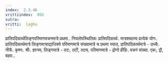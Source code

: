 ```yaml
---
index:  2.3.46
vrittiindex:  891
sutra: 
vritti:  laghu 
---
```


प्रातिपदिकार्थलिङ्गपरिमाणवचनमात्रे प्रथमा.. नियतोपस्थितिकः प्रातिपदिकार्थः. मात्रशब्दस्य प्रत्येकं योगः. प्रातिपदिकार्थमात्रे लिङ्गमात्राद्याधिक्ये परिमाणमात्रे संख्यामात्रे च प्रथमा स्यात्. प्रातिपदिकार्थमात्रे - उच्चैः. नीचैः. कृष्णः. श्रीः. ज्ञानम्. लिङ्गमात्रे - तटः, तटी, तटम्. परिमाणमात्रे - द्रोणो व्रीहिः. वचनं संख्या. एकः, द्वौ, बहवः..

